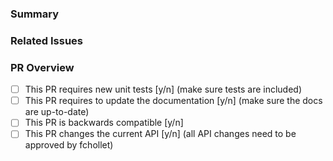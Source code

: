 <!--
Please make sure you've read and understood our contributing guidelines;
https://github.com/saffy-team/saffy/blob/master/CONTRIBUTING.md
-->

### Summary

### Related Issues

### PR Overview

- [ ] This PR requires new unit tests [y/n] (make sure tests are included)
- [ ] This PR requires to update the documentation [y/n] (make sure the docs are up-to-date)
- [ ] This PR is backwards compatible [y/n]
- [ ] This PR changes the current API [y/n] (all API changes need to be approved by fchollet)
